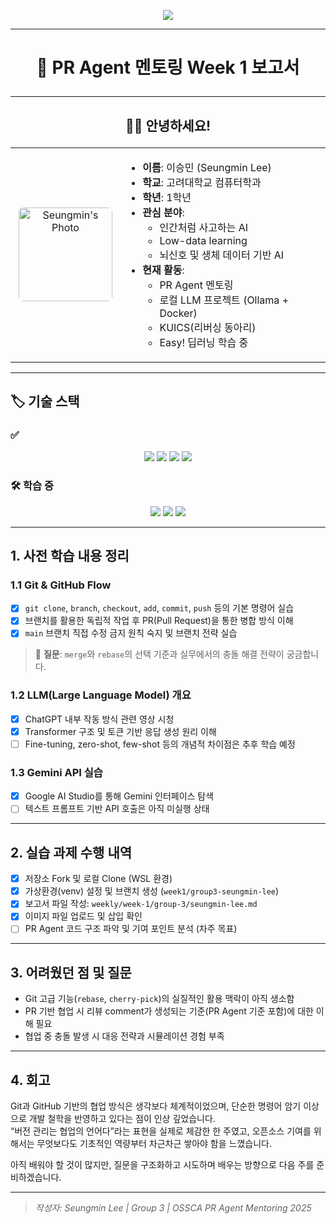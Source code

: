 <!-- 헤더 배너 -->
<p align="center">
  <img src="https://capsule-render.vercel.app/api?type=waving&color=0:36D1DC,100:5B86E5&height=200&section=header&text=Seungmin%20Lee's%20Week%201%20Report&fontSize=32&fontColor=ffffff"/>
</p>

---

# <p align="center">💬 PR Agent 멘토링 Week 1 보고서</p>

---

## <p align="center">🧑‍💻 안녕하세요!</p>

<table align="center">
<tr>
<td align="center" width="160px">
  <img src="https://github.com/Akileox/pr-agent-mentoring/blob/week1/group3-seungmin-lee/images/seungmin.jpg?raw=true" width="150" alt="Seungmin's Photo" style="border-radius: 8px;"/>
</td>
<td>

- **이름**: 이승민 (Seungmin Lee)  
- **학교**: 고려대학교 컴퓨터학과  
- **학년**: 1학년  
- **관심 분야**:  
  - 인간처럼 사고하는 AI  
  - Low-data learning  
  - 뇌신호 및 생체 데이터 기반 AI  
- **현재 활동**:  
  - PR Agent 멘토링  
  - 로컬 LLM 프로젝트 (Ollama + Docker)  
  - KUICS(리버싱 동아리)  
  - Easy! 딥러닝 학습 중  

</td>
</tr>
</table>

---

## 🏷️ 기술 스택

### ✅ 
<p align="center">
  <img src="https://img.shields.io/badge/Git-F05032?style=for-the-badge&logo=git&logoColor=white"/>
  <img src="https://img.shields.io/badge/Markdown-000000?style=for-the-badge&logo=markdown&logoColor=white"/>
  <img src="https://img.shields.io/badge/Python-3776AB?style=for-the-badge&logo=python&logoColor=white"/>
  <img src="https://img.shields.io/badge/C-00599C?style=for-the-badge&logo=c&logoColor=white"/>
</p>

### 🛠️ 학습 중
<p align="center">
  <img src="https://img.shields.io/badge/Docker-2496ED?style=for-the-badge&logo=docker&logoColor=white"/>
  <img src="https://img.shields.io/badge/Next.js-000000?style=for-the-badge&logo=next.js&logoColor=white"/>
  <img src="https://img.shields.io/badge/Assembly-000000?style=for-the-badge&logoColor=white"/>
</p>

---

## 1. 사전 학습 내용 정리

### 1.1 Git & GitHub Flow
- [x] `git clone`, `branch`, `checkout`, `add`, `commit`, `push` 등의 기본 명령어 실습
- [x] 브랜치를 활용한 독립적 작업 후 PR(Pull Request)을 통한 병합 방식 이해
- [x] `main` 브랜치 직접 수정 금지 원칙 숙지 및 브랜치 전략 실습

> 🔹 **질문**: `merge`와 `rebase`의 선택 기준과 실무에서의 충돌 해결 전략이 궁금합니다.

### 1.2 LLM(Large Language Model) 개요
- [x] ChatGPT 내부 작동 방식 관련 영상 시청
- [x] Transformer 구조 및 토큰 기반 응답 생성 원리 이해
- [ ] Fine-tuning, zero-shot, few-shot 등의 개념적 차이점은 추후 학습 예정

### 1.3 Gemini API 실습
- [x] Google AI Studio를 통해 Gemini 인터페이스 탐색
- [ ] 텍스트 프롬프트 기반 API 호출은 아직 미실행 상태

---

## 2. 실습 과제 수행 내역

- [x] 저장소 Fork 및 로컬 Clone (WSL 환경)
- [x] 가상환경(venv) 설정 및 브랜치 생성 (`week1/group3-seungmin-lee`)
- [x] 보고서 파일 작성: `weekly/week-1/group-3/seungmin-lee.md`
- [x] 이미지 파일 업로드 및 삽입 확인
- [ ] PR Agent 코드 구조 파악 및 기여 포인트 분석 (차주 목표)

---

## 3. 어려웠던 점 및 질문

- Git 고급 기능(`rebase`, `cherry-pick`)의 실질적인 활용 맥락이 아직 생소함
- PR 기반 협업 시 리뷰 comment가 생성되는 기준(PR Agent 기준 포함)에 대한 이해 필요
- 협업 중 충돌 발생 시 대응 전략과 시뮬레이션 경험 부족

---

## 4. 회고

Git과 GitHub 기반의 협업 방식은 생각보다 체계적이었으며, 단순한 명령어 암기 이상으로 개발 철학을 반영하고 있다는 점이 인상 깊었습니다.  
“버전 관리는 협업의 언어다”라는 표현을 실제로 체감한 한 주였고, 오픈소스 기여를 위해서는 무엇보다도 기초적인 역량부터 차근차근 쌓아야 함을 느꼈습니다.

아직 배워야 할 것이 많지만, 질문을 구조화하고 시도하며 배우는 방향으로 다음 주를 준비하겠습니다.

---

> *작성자: Seungmin Lee | Group 3 | OSSCA PR Agent Mentoring 2025*
